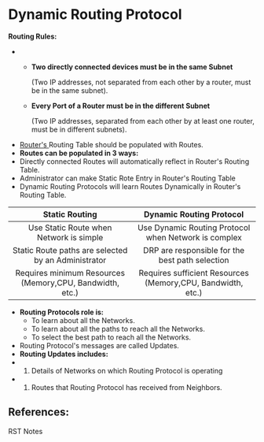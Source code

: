 # Dynamic Routing Protocol

**Routing Rules:**

* * **Two directly connected devices must be in the same Subnet**

    \(Two IP addresses, not separated from each other by a router, must be in the same subnet\).

  * **Every Port of a Router must be in the different Subnet**

    \(Two IP addresses, separated from each other by at least one router, must be in different subnets\).
* [Router's ](https://app.gitbook.com/@mudassirs46/s/network-fundamentals/~/drafts/-MRZ8l67L5MHnaQIEh9W/router)Routing Table should be populated with Routes. 
* **Routes can be populated in 3 ways:**
* Directly connected Routes will automatically reflect in Router's Routing Table.
* Administrator can make Static Rote Entry in Router's Routing Table 
* Dynamic Routing Protocols will learn Routes Dynamically in Router's Routing Table.

| Static Routing | Dynamic Routing Protocol |
| :---: | :---: |
| Use Static Route when Network is simple | Use Dynamic Routing Protocol when Network is complex |
| Static Route paths are selected by an Administrator | DRP are responsible for the best path selection |
| Requires minimum Resources \(Memory,CPU, Bandwidth, etc.\) | Requires sufficient Resources \(Memory,CPU, Bandwidth, etc.\) |

* **Routing Protocols role is:**
  * To learn about all the Networks.
  * To learn about all the paths to reach all the Networks.
  * To select the best path to reach all the Networks.
* Routing Protocol's messages are called Updates.
* **Routing Updates includes:**
* 1. Details of Networks on which Routing Protocol is operating
* 1. Routes that Routing Protocol has received from Neighbors.

## References:

RST Notes

